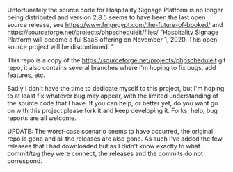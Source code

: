 Unfortunately the source code for Hospitality Signage Platform is no longer being distributed and version 2.8.5 seems to have been the last open source release, see https://www.fmgegypt.com/the-future-of-booked/ and https://sourceforge.net/projects/phpscheduleit/files/ "Hospitality Signage Platform will become a ful SaaS offering on November 1, 2020. This open source project will be discontinued. "

This repo is a copy of the https://sourceforge.net/projects/phpscheduleit git repo, it also contains several branches where I'm hoping to fix bugs, add features, etc.

Sadly I don't have the time to dedicate myself to this project, but I'm hoping to at least fix whatever bug may appear, with the limited understanding of the source code that I have. If you can help, or better yet, do you want go on with this project please fork it and keep developing it. Forks, help, bug reports are all welcome.

UPDATE: The worst-case scenario seems to have occurred, the original repo is gone and all the releases are also gone. As such I've added the few releases that I had downloaded but as I didn’t know exactly to what commit/tag they were connect, the releases and the commits do not correspond.
